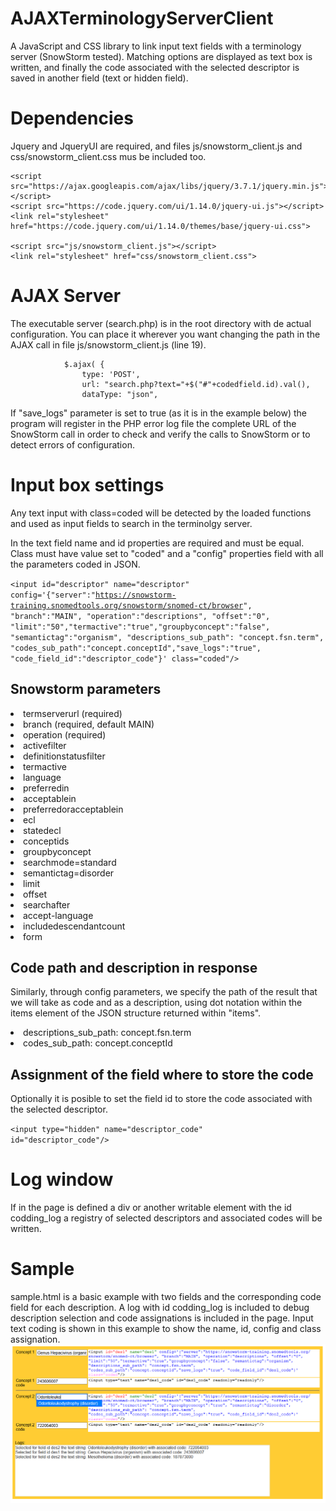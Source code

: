 # AJAXTerminologyServerClient
A JavaScript and CSS library to link input text fields with a terminology server (SnowStorm tested). Matching options are displayed as text box is written, and finally the code associated with the selected descriptor is saved in another field (text or hidden field).
# Dependencies
Jquery and JqueryUI are required, and files js/snowstorm_client.js and css/snowstorm_client.css mus be included too.

	<script src="https://ajax.googleapis.com/ajax/libs/jquery/3.7.1/jquery.min.js"></script>
	<script src="https://code.jquery.com/ui/1.14.0/jquery-ui.js"></script>
	<link rel="stylesheet" href="https://code.jquery.com/ui/1.14.0/themes/base/jquery-ui.css">

	<script src="js/snowstorm_client.js"></script>
	<link rel="stylesheet" href="css/snowstorm_client.css">

 # AJAX Server

 The executable server (search.php) is in the root directory with de actual configuration. You can place it wherever you want changing the path in the AJAX call in file js/snowstorm_client.js (line 19).

 				$.ajax( {
					type: 'POST',
					url: "search.php?text="+$("#"+codedfield.id).val(),
					dataType: "json",

If "save_logs" parameter is set to true (as it is in the example below) the program will register in the PHP error log file the complete URL of the SnowStorm call in order to check and verify the calls to SnowStorm or to detect errors of configuration.

# Input box settings

Any text input with class=coded will be detected by the loaded functions and used as input fields to search in the terminolgy server. 

In the text field name and id properties are required and must be equal. Class must have value set to "coded" and a "config" properties field with all the parameters coded in JSON.

<code>&lt;input id="descriptor" name="descriptor" config='{"server":"https://snowstorm-training.snomedtools.org/snowstorm/snomed-ct/browser", "branch":"MAIN", "operation":"descriptions", "offset":"0", "limit":"50","termactive":"true","groupbyconcept":"false", "semantictag":"organism", "descriptions_sub_path": "concept.fsn.term", "codes_sub_path":"concept.conceptId","save_logs":"true", "code_field_id":"descriptor_code"}' class="coded"/></code>

## Snowstorm parameters

<li>termserverurl (required)
<li>branch (required, default MAIN)
<li>operation (required)
<li>activefilter
<li>definitionstatusfilter
<li>termactive
<li>language
<li>preferredin
<li>acceptablein
<li>preferredoracceptablein
<li>ecl
<li>statedecl
<li>conceptids
<li>groupbyconcept
<li>searchmode=standard
<li>semantictag=disorder
<li>limit
<li>offset
<li>searchafter
<li>accept-language
<li>includedescendantcount
<li>form

## Code path and description in response
Similarly, through config parameters, we specify the path of the result that we will take as code and as a description, using dot notation within the items element of the JSON structure returned within "items".

<li>descriptions_sub_path: concept.fsn.term
<li>codes_sub_path: concept.conceptId

## Assignment of the field where to store the code
Optionally it is posible to set the field id to store the code associated with the selected descriptor.

<code>&lt;input type="hidden" name="descriptor_code" id="descriptor_code"/></code>

# Log window

If in the page is defined a div or another writable element with the id codding_log a registry of selected descriptors and associated codes will be written.

# Sample

sample.html is a basic example with two fields and the corresponding code field for each description. A log with id codding_log is included to debug description selection and code assignations is included in the page.
Input text coding is shown in this example to show the name, id, config and class assignation.
![logo](/sample.png "Sample File Screenshot")



